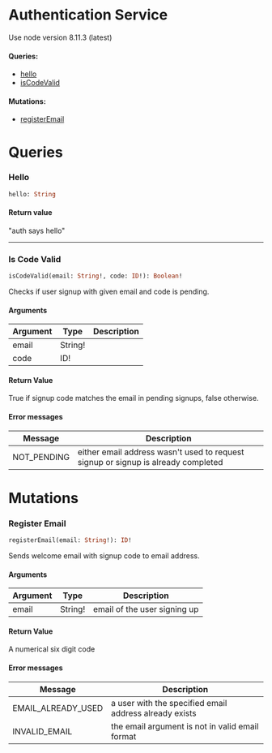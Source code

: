 # Authentication Service

Use node version 8.11.3 (latest)

#### Queries:
- [hello](#hello)
- [isCodeValid](#is-code-valid)

#### Mutations:
- [registerEmail](#register-email)  

# Queries

### Hello

```graphql
hello: String
```

#### Return value

"auth says hello"

---

### Is Code Valid

```graphql
isCodeValid(email: String!, code: ID!): Boolean!
```
Checks if user signup with given email and code is pending.

#### Arguments

Argument | Type | Description
-- | -- | --
email | String! |
code | ID! |

#### Return Value

True if signup code matches the email in pending signups, false otherwise.

#### Error messages

Message | Description
-- | --
NOT_PENDING | either email address wasn't used to request signup or signup is already completed


# Mutations


### Register Email

```graphql
registerEmail(email: String!): ID!
```

Sends welcome email with signup code to email address.

#### Arguments

Argument | Type | Description
-- | -- | --
email | String! | email of the user signing up

#### Return Value

A numerical six digit code

#### Error messages

Message | Description
-- | --
EMAIL_ALREADY_USED | a user with the specified email address already exists
INVALID_EMAIL | the email argument is not in valid email format
